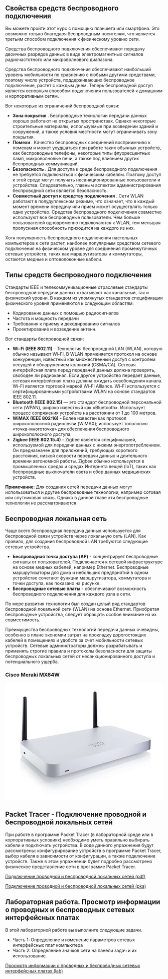 <!-- verified: agorbachev 03.05.2022 -->

<!-- 4.6.1 -->
## Свойства средств беспроводного подключения

Вы можете пройти этот курс с помощью планшета или смартфона. Это возможно только благодаря беспроводным носителям, что является третьим способом подключения к физическому уровню сети.

Средства беспроводного подключения обеспечивают передачу двоичных разрядов данных в виде электромагнитных сигналов радиочастотного или микроволнового диапазона.

Средства беспроводного подключения обеспечивают наибольший уровень мобильности по сравнению с любыми другими средствами, поэтому число устройств, поддерживающих беспроводное подключение, растет с каждым днем. Теперь беспроводной доступ является основным способом подключения пользователей к домашним и корпоративным сетям.

Вот некоторые из ограничений беспроводной связи:

* **Зона покрытия** . Беспроводные технологии передачи данных хорошо работают на открытых пространствах. Однако некоторые строительные материалы, используемые при возведении зданий и сооружений, а также условия местности могут ограничивать зону покрытия.
* **Помехи** . Качество беспроводных соединений восприимчиво к помехам и может ухудшаться при работе таких обычных устройств, как беспроводные телефоны, некоторые типы флуоресцентных ламп, микроволновые печи, а также под влиянием других беспроводных коммуникаций.
* **Безопасность** . Для доступа к среде беспроводного подключения не требуется подключаться к физическим кабелям. Поэтому доступ к этой среде могут получать несанкционированные пользователи и устройства. Следовательно, главным аспектом администрирования беспроводной сети является безопасность.
* **Совместный доступ к средству подключения** . Сети WLAN работают в полудуплексном режиме, что означает, что в каждый момент времени передачу или прием может осуществлять только одно устройство. Средства беспроводного подключения совместно используют все беспроводные пользователи. Чем больше пользователей одновременно подключаются к WLAN, тем меньшая пропускная способность приходится на каждого из них.

Хотя популярность беспроводного подключения настольных компьютеров к сети растет, наиболее популярным средством сетевого подключения на физическом уровне для соединения промежуточных сетевых устройств, таких как маршрутизаторы и коммутаторы, остаются медные и оптоволоконные кабели.

<!-- 4.6.2 -->
## Типы средств беспроводного подключения

Стандарты IEEE и телекоммуникационные отраслевые стандарты беспроводной передачи данных охватывают как канальный, так и физический уровни. В каждом из упомянутых стандартов спецификации физического уровня применяются к следующим областям:

* Кодирование данных с помощью радиосигналов
* Частота и мощность передачи
* Требования к приему и декодированию сигналов
* Проектирование и возведение антенн.

Вот стандарты беспроводной связи:

* **Wi-Fi (IEEE 802.11)** - Технология беспроводной LAN (WLAN), которую обычно называют Wi-Fi. В WLAN применяется протокол на основе конкуренции, известный как множественный доступ с контролем несущей и обнаружением коллизий (CSMA/CA). Сетевая интерфейсная плата перед передачей данных должна проверить, свободен ли радиоканал. Если другое устройство передает данные, сетевая интерфейсная плата должна ожидать освобождения канала. Wi-Fi является торговой маркой Wi-Fi Alliance. Wi-Fi используется с сертифицированными устройствами WLAN на основе стандартов IEEE 802.11.
* **Bluetooth (IEEE 802.15)** — это стандарт беспроводной персональной сети (WPAN), широко известный как «Bluetooth». Использует процесс сопряжения устройств на расстоянии от 1 до 100 метров.
* **WiMAX (IEEE 802:16)** - Более известен как протокол широкополосной радиосвязи (WiMAX); использует топологию «точка-многоточка» для обеспечения беспроводного широкополосного доступа.
* **Zigbee (IEEE 802.15.4)** - Zigbee является спецификацией, используемой для передачи данных с низким энергопотреблением. Он предназначен для приложений, требующих короткого расстояния, низкой скорости передачи данных и длительного времени автономной работы. Zigbee обычно используется в промышленных средах и средах Интернета вещей (IoT), таких как беспроводные выключатели света и сбор данных медицинских устройств.

**Примечание**: Для создания сетей передачи данных могут использоваться и другие беспроводные технологии, например сотовая или спутниковая связь. Однако в данной главе эти беспроводные технологии не рассматриваются.

<!-- 4.6.3 -->
## Беспроводная локальная сеть

Чаще всего беспроводная передача данных используется для беспроводной связи устройств через локальную сеть (LAN). Как правило, для создания беспроводной LAN требуются следующие сетевые устройства.

* **Беспроводная точка доступа (AP)**  - концентрирует беспроводные сигналы от пользователей. Подключается к сетевой инфраструктуре на основе медных кабелей, например Ethernet. Беспроводные маршрутизаторы для дома и небольших предприятий в одном устройстве сочетают функции маршрутизатора, коммутатора и точки доступа, как показано на рисунке.
* **Беспроводные сетевые платы** - обеспечивают возможность беспроводного подключения для каждого узла в сети.

По мере развития технологии был создан целый ряд стандартов беспроводной локальной сети (WLAN) на основе Ethernet. Приобретая беспроводные устройства, следует обращать особое внимание на их совместимость.

Преимущества беспроводных технологий передачи данных очевидны, особенно в плане экономии затрат на прокладку дорогостоящих кабелей в помещениях и удобств за счет мобильности сетевых устройств. Сетевые администраторы должны разрабатывать и применять строгие правила и протоколы безопасности для защиты беспроводных локальных сетей от несанкционированного доступа и потенциального ущерба.

###  Cisco Meraki MX64W

![](./assets/4.6.3.jpg)

<!-- 4.6.4 -->
<!-- quiz -->

<!-- 4.6.5 -->
## Packet Tracer - Подключение проводной и беспроводной локальных сетей

При работе в программе Packet Tracer (в лабораторной среде или в корпоративных условиях) необходимо уметь правильно выбирать кабели и подключать устройства. В ходе данного упражнения будут рассмотрены: конфигурирование устройств в программе Packet Tracer, выбор кабеля в зависимости от конфигурации, а также подключение устройств. Также в этом упражнении будет подробно рассмотрено физическое представление сети в программе Packet Tracer.



[Подключение проводной и беспроводной локальных сетей (pdf)](./assets/4.6.5-packet-tracer---connect-a-wired-and-wireless-lan.pdf)

[Подключение проводной и беспроводной локальных сетей (pka)](./assets/4.6.5-packet-tracer---connect-a-wired-and-wireless-lan.pka)

<!-- 4.6.6 -->
## Лабораторная работа. Просмотр информации о проводных и беспроводных сетевых интерфейсных платах

В этой лабораторной работе вы выполните следующие задачи.

* Часть 1: Определение и изменение параметров сетевых интерфейсных плат компьютера
* Часть 2: Определение значков сети на панели задач и их использование.



[Просмотр информации о проводных и беспроводных сетевых интерфейсных платах (lab)](./assets/4.6.6-lab---view-wired-and-wireless-nic-information.pdf)


